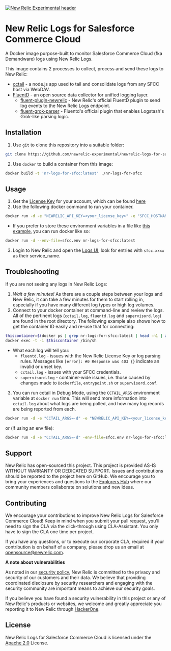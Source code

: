 [![New Relic Experimental header](https://github.com/newrelic/opensource-website/raw/master/src/images/categories/Experimental.png)](https://opensource.newrelic.com/oss-category/#new-relic-experimental)

# New Relic Logs for Salesforce Commerce Cloud

A Docker image purpose-built to monitor Salesforce Commerce Cloud (fka Demandware) logs using New Relic Logs.

This image contains 2 processes to collect, process and send these logs to New Relic:
  * [cctail](https://github.com/openmindlab/cctail) - a node.js app used to tail and consolidate logs from any SFCC host via WebDAV.
  * [FluentD](https://www.fluentd.org) - an open source data collector for unified logging layer.
    * [fluent-plugin-newrelic](https://docs.newrelic.com/docs/logs/enable-log-management-new-relic/enable-log-monitoring-new-relic/fluentd-plugin-log-forwarding) - New Relic's official FluentD plugin to send log events to the New Relic Logs endpoint.
    * [fluent-grok-parser](https://github.com/fluent/fluent-plugin-grok-parser) - Fluentd's official plugin that enables Logstash's Grok-like parsing logic.

## Installation

1. Use `git` to clone this repository into a suitable folder:
```sh
git clone https://github.com/newrelic-experimental/newrelic-logs-for-salesforce-commerce-cloud.git nr-logs-for-sfcc
```
2. Use `docker` to build a container from this image:
```sh
docker build -t 'nr-logs-for-sfcc:latest' ./nr-logs-for-sfcc
```

## Usage

1. Get the [License Key](https://docs.newrelic.com/docs/apis/intro-apis/new-relic-api-keys/#license-key) for your account, which can be found [here](https://one.newrelic.com/launcher/api-keys-ui.api-keys-launcher)
2. Use the following docker command to run your container.
```sh
docker run -d -e "NEWRELIC_API_KEY=<your_license_key>" -e "SFCC_HOSTNAME=<your_sfcc_host>" -e "SFCC_CLIENT_ID=<your_sfcc_client_id>" -e "SFCC_CLIENT_SECRET=<your_sfcc_client_secret>" nr-logs-for-sfcc:latest
```
* If you prefer to store these environment variables in a file like [this example](./sfcc.env), you can run docker like so:
```sh
docker run -d --env-file=sfcc.env nr-logs-for-sfcc:latest
```
3. Login to New Relic and open the [Logs UI](https://one.newrelic.com/launcher/logger.log-launcher), look for entries with `sfcc.xxxx` as their service_name.

## Troubleshooting

If you are not seeing any logs in New Relic Logs:
1. _Wait a few minutes!_ As there are a couple steps between your logs and New Relic, it can take a few minutes for them to start rolling in, especially if you have many different log types or high log volumes.
2. Connect to your docker container at command-line and review the logs. All of the pertinent logs (`cctail.log`, `fluentd.log` and `supervisord.log`) are found in the root directory. The following example also shows how to get the container ID easily and re-use that for connecting:
```sh
thiscontainer=$(docker ps | grep nr-logs-for-sfcc:latest | head -n1 | awk '{print $1;}')
docker exec -t -i $thiscontainer /bin/sh
```

  * What each log will tell you:
    * `fluentd.log` - issues with the New Relic License Key or log parsing rules. Messages like `[error]: #0 Response was 403 {}` indicate an invalid or unset key.
    * `cctail.log` - issues with your SFCC credentials.
    * `supervisord.log` - container-wide issues, i.e. those caused by changes made to `Dockerfile`, `entrypoint.sh` or `supervisord.conf`.
3. You can run cctail in Debug Mode, using the `CCTAIL_ARGS` environment variable at `docker run` time. This will send more information into `cctail.log` about what logs are being polled, and how many log records are being reported from each.
```sh
docker run -d -e "CCTAIL_ARGS=-d" -e "NEWRELIC_API_KEY=<your_license_key>" -e "SFCC_HOSTNAME=<your_sfcc_host>" -e "SFCC_CLIENT_ID=<your_sfcc_client_id>" -e "SFCC_CLIENT_SECRET=<your_sfcc_client_secret>" nr-logs-for-sfcc:latest
```
or (if using an env file):
```sh
docker run -d -e "CCTAIL_ARGS=-d" -env-file=sfcc.env nr-logs-for-sfcc:latest
```
## Support

New Relic has open-sourced this project. This project is provided AS-IS WITHOUT WARRANTY OR DEDICATED SUPPORT. Issues and contributions should be reported to the project here on GitHub. We encourage you to bring your experiences and questions to the [Explorers Hub](https://discuss.newrelic.com) where our community members collaborate on solutions and new ideas.

## Contributing

We encourage your contributions to improve New Relic Logs for Salesforce Commerce Cloud! Keep in mind when you submit your pull request, you'll need to sign the CLA via the click-through using CLA-Assistant. You only have to sign the CLA one time per project.

If you have any questions, or to execute our corporate CLA, required if your contribution is on behalf of a company,  please drop us an email at opensource@newrelic.com.

**A note about vulnerabilities**

As noted in our [security policy](../../security/policy), New Relic is committed to the privacy and security of our customers and their data. We believe that providing coordinated disclosure by security researchers and engaging with the security community are important means to achieve our security goals.

If you believe you have found a security vulnerability in this project or any of New Relic's products or websites, we welcome and greatly appreciate you reporting it to New Relic through [HackerOne](https://hackerone.com/newrelic).

## License

New Relic Logs for Salesforce Commerce Cloud is licensed under the [Apache 2.0](http://apache.org/licenses/LICENSE-2.0.txt) License.
